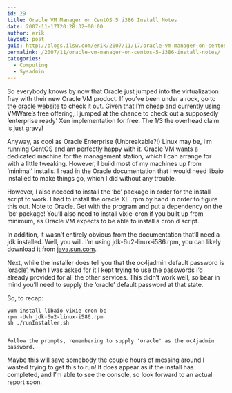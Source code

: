 ```yaml
---
id: 29
title: Oracle VM Manager on CentOS 5 i386 Install Notes
date: 2007-11-17T20:28:32+00:00
author: erik
layout: post
guid: http://blogs.ilsw.com/erik/2007/11/17/oracle-vm-manager-on-centos-5-i386-install-notes/
permalink: /2007/11/oracle-vm-manager-on-centos-5-i386-install-notes/
categories:
  - Computing
  - Sysadmin
---
```

So everybody knows by now that Oracle just jumped into the virtualization fray with their new Oracle VM product. If you&#8217;ve been under a rock, go to [the oracle website](http://www.oracle.com/technologies/virtualization/index.html) to check it out. Given that I&#8217;m cheap and currently using VMWare&#8217;s free offering, I jumped at the chance to check out a supposedly &#8216;enterprise ready&#8217; Xen implementation for free. The 1/3 the overhead claim is just gravy!

Anyway, as cool as Oracle Enterprise (Unbreakable?!) Linux may be, I&#8217;m running CentOS and am perfectly happy with it. Oracle VM wants a dedicated machine for the management station, which I can arrange for with a little tweaking. However, I build most of my machines up from &#8216;minimal&#8217; installs. I read in the Oracle documentation that I would need libaio installed to make things go, which I did without any trouble.

However, I also needed to install the &#8216;bc&#8217; package in order for the install script to work. I had to install the oracle XE .rpm by hand in order to figure this out. Note to Oracle. Get with the program and put a dependency on the &#8216;bc&#8217; package! You&#8217;ll also need to install vixie-cron if you built up from minimum, as Oracle VM expects to be able to install a cron.d script.

In addition, it wasn&#8217;t entirely obvious from the documentation that&#8217;ll need a jdk installed. Well, you will. I&#8217;m using jdk-6u2-linux-i586.rpm, you can likely download it from [java.sun.com](http://java.sun.com/javase/downloads/?intcmp=1281).

Next, while the installer does tell you that the oc4jadmin default password is &#8216;oracle&#8217;, when I was asked for it I kept trying to use the passwords I&#8217;d already provided for all the other services. This didn&#8217;t work well, so bear in mind you&#8217;ll need to supply the &#8216;oracle&#8217; default password at that state.

So, to recap:

    
    yum install libaio vixie-cron bc
    rpm -Uvh jdk-6u2-linux-i586.rpm
    sh ./runInstaller.sh
    
    
    Follow the prompts, remembering to supply 'oracle' as the oc4jadmin password.
    

Maybe this will save somebody the couple hours of messing around I wasted trying to get this to run! It does appear as if the install has completed, and I&#8217;m able to see the console, so look forward to an actual report soon.